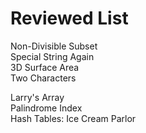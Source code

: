 # Reviewed List  

Non-Divisible Subset  
Special String Again  
3D Surface Area  
Two Characters  

Larry's Array  
Palindrome Index  
Hash Tables: Ice Cream Parlor  
